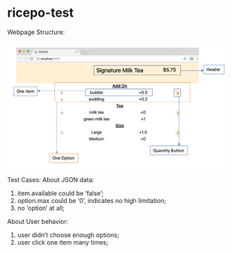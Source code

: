 # ricepo-test

Webpage Structure:

<img src="/webpage-structure.png" alt="Webpage Structure"/>


Test Cases:
About JSON data:
1. item.available could be ‘false’;
2. option.max could be ‘0’, indicates no high limitation;
3. no ‘option’ at all; 

About User behavior:
1. user didn’t choose enough options;
2. user click one item many times;

